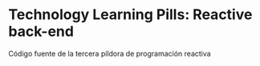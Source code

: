 # Technology Learning Pills: Reactive back-end

Código fuente de la tercera píldora de programación reactiva
